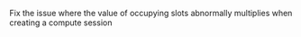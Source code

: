 Fix the issue where the value of occupying slots abnormally multiplies when creating a compute session
